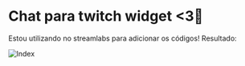 # Chat para twitch widget <3👾

Estou utilizando no streamlabs para adicionar os códigos!
Resultado:

 ![Index](https://i.imgur.com/j6U467v.png "Index")
